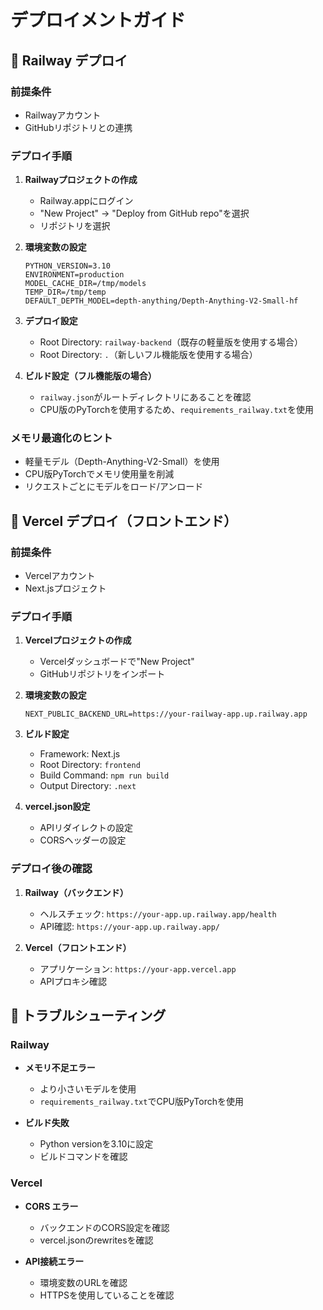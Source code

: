 # デプロイメントガイド

## 🚀 Railway デプロイ

### 前提条件
- Railwayアカウント
- GitHubリポジトリとの連携

### デプロイ手順

1. **Railwayプロジェクトの作成**
   - Railway.appにログイン
   - "New Project" → "Deploy from GitHub repo"を選択
   - リポジトリを選択

2. **環境変数の設定**
   ```env
   PYTHON_VERSION=3.10
   ENVIRONMENT=production
   MODEL_CACHE_DIR=/tmp/models
   TEMP_DIR=/tmp/temp
   DEFAULT_DEPTH_MODEL=depth-anything/Depth-Anything-V2-Small-hf
   ```

3. **デプロイ設定**
   - Root Directory: `railway-backend`（既存の軽量版を使用する場合）
   - Root Directory: `.`（新しいフル機能版を使用する場合）

4. **ビルド設定（フル機能版の場合）**
   - `railway.json`がルートディレクトリにあることを確認
   - CPU版のPyTorchを使用するため、`requirements_railway.txt`を使用

### メモリ最適化のヒント
- 軽量モデル（Depth-Anything-V2-Small）を使用
- CPU版PyTorchでメモリ使用量を削減
- リクエストごとにモデルをロード/アンロード

## 🔷 Vercel デプロイ（フロントエンド）

### 前提条件
- Vercelアカウント
- Next.jsプロジェクト

### デプロイ手順

1. **Vercelプロジェクトの作成**
   - Vercelダッシュボードで"New Project"
   - GitHubリポジトリをインポート

2. **環境変数の設定**
   ```env
   NEXT_PUBLIC_BACKEND_URL=https://your-railway-app.up.railway.app
   ```

3. **ビルド設定**
   - Framework: Next.js
   - Root Directory: `frontend`
   - Build Command: `npm run build`
   - Output Directory: `.next`

4. **vercel.json設定**
   - APIリダイレクトの設定
   - CORSヘッダーの設定

### デプロイ後の確認

1. **Railway（バックエンド）**
   - ヘルスチェック: `https://your-app.up.railway.app/health`
   - API確認: `https://your-app.up.railway.app/`

2. **Vercel（フロントエンド）**
   - アプリケーション: `https://your-app.vercel.app`
   - APIプロキシ確認

## 📝 トラブルシューティング

### Railway
- **メモリ不足エラー**
  - より小さいモデルを使用
  - `requirements_railway.txt`でCPU版PyTorchを使用
  
- **ビルド失敗**
  - Python versionを3.10に設定
  - ビルドコマンドを確認

### Vercel
- **CORS エラー**
  - バックエンドのCORS設定を確認
  - vercel.jsonのrewritesを確認

- **API接続エラー**
  - 環境変数のURLを確認
  - HTTPSを使用していることを確認